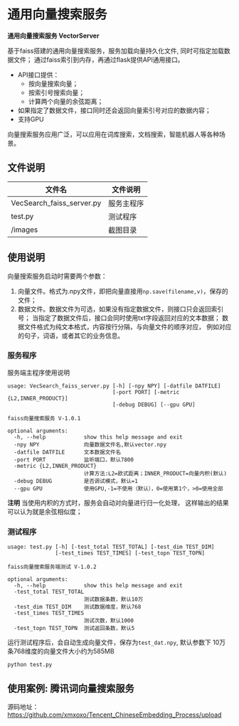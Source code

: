 # 通用向量搜索服务


**通用向量搜索服务 VectorServer**

基于faiss搭建的通用向量搜索服务，服务加载向量持久化文件, 同时可指定加载数据文件；
通过faiss索引到内存，再通过flask提供API通用接口。

- API接口提供：
	* 按向量搜索向量；
	* 按索引号搜索向量；
	* 计算两个向量的余弦距离；
- 如果指定了数据文件，接口同时还会返回向量索引号对应的数据内容；
- 支持GPU

向量搜索服务应用广泛，可以应用在词库搜索，文档搜索，智能机器人等各种场景。

## 文件说明

| 文件名 | 文件说明 |
|--|--|
| VecSearch_faiss_server.py |服务主程序 |
|test.py | 测试程序 |
| /images | 截图目录 |


## 使用说明

向量搜索服务启动时需要两个参数：

1. 向量文件。格式为.npy文件，即把向量直接用`np.save(filename,v)`，保存的文件；
2. 数据文件。数据文件为可选，如果没有指定数据文件，则接口只会返回索引号；
当指定了数据文件后，接口会同时使用txt字段返回对应的文本数据；
数据文件格式为纯文本格式，内容按行分隔，与向量文件的顺序对应，
例如对应的句子，词语，或者其它的业务信息。



### 服务程序


服务端主程序使用说明
```
usage: VecSearch_faiss_server.py [-h] [-npy NPY] [-datfile DATFILE]
                                 [-port PORT] [-metric {L2,INNER_PRODUCT}]
                                 [-debug DEBUG] [--gpu GPU]

faiss向量搜索服务 V-1.0.1

optional arguments:
  -h, --help            show this help message and exit
  -npy NPY              向量数据文件名,默认vector.npy
  -datfile DATFILE      文本数据文件名
  -port PORT            监听端口，默认7800
  -metric {L2,INNER_PRODUCT}
                        计算方法:L2=欧式距离；INNER_PRODUCT=向量内积(默认)
  -debug DEBUG          是否调试模式，默认=1
  --gpu GPU             使用GPU,-1=不使用（默认），0=使用第1个，>0=使用全部

```

**注明**
当使用内积的方式时，服务会自动对向量进行归一化处理，
这样输出的结果可以认为就是余弦相似度；

### 测试程序

```
usage: test.py [-h] [-test_total TEST_TOTAL] [-test_dim TEST_DIM]
               [-test_times TEST_TIMES] [-test_topn TEST_TOPN]

faiss向量搜索服务端测试 V-1.0.2

optional arguments:
  -h, --help            show this help message and exit
  -test_total TEST_TOTAL
                        测试数据条数，默认10万
  -test_dim TEST_DIM    测试数据维度，默认768
  -test_times TEST_TIMES
                        测试次数，默认1000
  -test_topn TEST_TOPN  测试返回条数，默认5

```

运行测试程序后，会自动生成向量文件，保存为`test_dat.npy`, 
默认参数下 10万条768维度的向量文件大小约为585MB

```
python test.py
```

## 使用案例: 腾讯词向量搜索服务

源码地址： https://github.com/xmxoxo/Tencent_ChineseEmbedding_Process/upload



